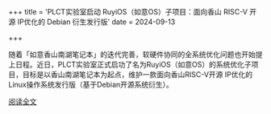 +++
title = 'PLCT实验室启动 RuyiOS（如意OS）子项目：面向香山 RISC-V 开源 IP优化的 Debian 衍生发行版'
date = 2024-09-13

+++

随着「如意香山南湖笔记本」的迭代完善，软硬件协同的全系统优化问题也开始提上日程。近日，PLCT实验室正式启功了名为RuyiOS（如意OS）的系统优化子项目，目标是以香山南湖笔记本为起点，维护一款面向香山RISC-V开源 IP优化的Linux操作系统发行版（基于Debian开源系统衍生）。

[阅读全文](https://mp.weixin.qq.com/s/S9efHuU6Jtj8YYWp-MmXFg)